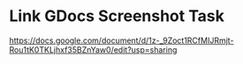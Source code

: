 # Link GDocs Screenshot Task

https://docs.google.com/document/d/1z-_9Zoct1RCfMIJRmjt-Rou1tK0TKLjhxf35BZnYaw0/edit?usp=sharing